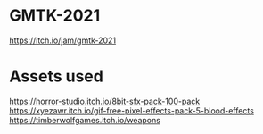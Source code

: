 # GMTK-2021
https://itch.io/jam/gmtk-2021

# Assets used
https://horror-studio.itch.io/8bit-sfx-pack-100-pack
https://xyezawr.itch.io/gif-free-pixel-effects-pack-5-blood-effects
https://timberwolfgames.itch.io/weapons